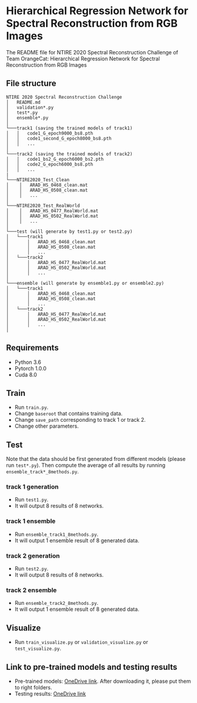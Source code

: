 # Hierarchical Regression Network for Spectral Reconstruction from RGB Images

The README file for NTIRE 2020 Spectral Reconstruction Challenge of Team OrangeCat: Hierarchical Regression Network for Spectral Reconstruction from RGB Images

## File structure

```
NTIRE 2020 Spectral Reconstruction Challenge
│   README.md
│   validation*.py
│   test*.py
│   ensemble*.py
│
└───track1 (saving the trained models of track1)
│   │   code1_G_epoch9000_bs8.pth
│   │   code1_second_G_epoch8000_bs8.pth
│   │   ...
│
└───track2 (saving the trained models of track2)
│   │   code1_bs2_G_epoch6000_bs2.pth
│   │   code2_G_epoch6000_bs8.pth
│   │   ...
|
└───NTIRE2020_Test_Clean
│    │   ARAD_HS_0468_clean.mat
│    │   ARAD_HS_0508_clean.mat
│    │   ...
│
└───NTIRE2020_Test_RealWorld
│    │   ARAD_HS_0477_RealWorld.mat
│    │   ARAD_HS_0502_RealWorld.mat
│    │   ...
│
└───test (will generate by test1.py or test2.py)
│   └───track1
│       │   ARAD_HS_0468_clean.mat
│       │   ARAD_HS_0508_clean.mat
│       │   ...
│   └───track2
│       │   ARAD_HS_0477_RealWorld.mat
│       │   ARAD_HS_0502_RealWorld.mat
│       │   ...
│
└───ensemble (will generate by ensemble1.py or ensemble2.py)
│   └───track1
│       │   ARAD_HS_0468_clean.mat
│       │   ARAD_HS_0508_clean.mat
│       │   ...
│   └───track2
│       │   ARAD_HS_0477_RealWorld.mat
│       │   ARAD_HS_0502_RealWorld.mat
│       │   ...
│   
```

## Requirements
* Python 3.6
* Pytorch 1.0.0
* Cuda 8.0

## Train
* Run `train.py`.
* Change `baseroot` that contains training data.
* Change `save_path` corresponding to track 1 or track 2.
* Change other parameters.

## Test

Note that the data should be first generated from different models (please run `test*.py`). Then compute the average of all results by running `ensemble_track*_8methods.py`.

### track 1 generation
* Run `test1.py`.
* It will output 8 results of 8 networks.
### track 1 ensemble
* Run `ensemble_track1_8methods.py`.
* It will output 1 ensemble result of 8 generated data.
### track 2 generation
* Run `test2.py`.
* It will output 8 results of 8 networks.
### track 2 ensemble
* Run `ensemble_track2_8methods.py`.
* It will output 1 ensemble result of 8 generated data.

## Visualize
* Run `train_visualize.py` or `validation_visualize.py` or `test_visualize.py`.

## Link to pre-trained models and testing results
* Pre-trained models: [OneDrive link](https://portland-my.sharepoint.com/:f:/g/personal/yzzhao2-c_ad_cityu_edu_hk/Em_8mi1dNLRKkaq2_lXsv8MBZbpuQ_IayEYs1OZe1fLx8A?e=b1T6UI). After downloading it, please put them to right folders.
* Testing results: [OneDrive link](https://portland-my.sharepoint.com/:f:/g/personal/yzzhao2-c_ad_cityu_edu_hk/Emuplm0cx1FFurDAjSuIs00Bx_qr2d4erDFfvN_nDxeThg?e=hM5nqA)
